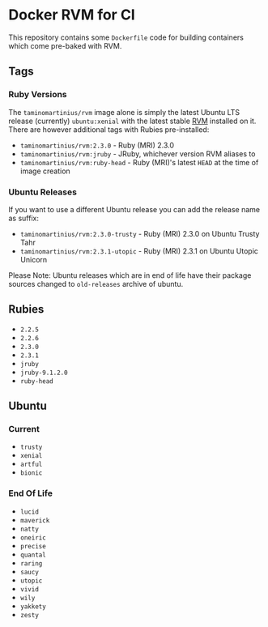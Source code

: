 # Docker RVM for CI

This repository contains some `Dockerfile` code for building containers which
come pre-baked with RVM.

## Tags

### Ruby Versions

The `taminomartinius/rvm` image alone is simply the latest Ubuntu LTS release
(currently) `ubuntu:xenial` with the latest stable [RVM](http://rvm.io)
installed on it. There are however additional tags with Rubies pre-installed:

* `taminomartinius/rvm:2.3.0` - Ruby (MRI) 2.3.0
* `taminomartinius/rvm:jruby` - JRuby, whichever version RVM aliases to
* `taminomartinius/rvm:ruby-head` - Ruby (MRI)'s latest `HEAD` at the time of image
  creation

### Ubuntu Releases

If you want to use a different Ubuntu release you can add the release name as suffix:

* `taminomartinius/rvm:2.3.0-trusty` - Ruby (MRI) 2.3.0 on Ubuntu Trusty Tahr
* `taminomartinius/rvm:2.3.1-utopic` - Ruby (MRI) 2.3.1 on Ubuntu Utopic Unicorn

Please Note: Ubuntu releases which are in end of life have their package sources
changed to `old-releases` archive of ubuntu.

## Rubies

* `2.2.5`
* `2.2.6`
* `2.3.0`
* `2.3.1`
* `jruby`
* `jruby-9.1.2.0`
* `ruby-head`

## Ubuntu

### Current

* `trusty`
* `xenial`
* `artful`
* `bionic`

### End Of Life

* `lucid`
* `maverick`
* `natty`
* `oneiric`
* `precise`
* `quantal`
* `raring`
* `saucy`
* `utopic`
* `vivid`
* `wily`
* `yakkety`
* `zesty`
